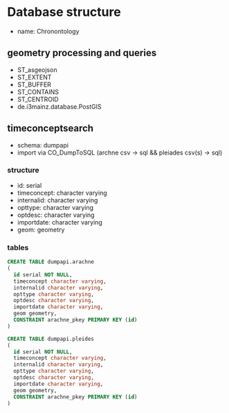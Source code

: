 # Database structure

* name: Chronontology

## geometry processing and queries

* ST_asgeojson
* ST_EXTENT
* ST_BUFFER
* ST_CONTAINS
* ST_CENTROID
* de.i3mainz.database.PostGIS

## timeconceptsearch

* schema: dumpapi
* import via CO_DumpToSQL (archne csv -> sql && pleiades csv(s) -> sql)

### structure

* id: serial
* timeconcept: character varying
* internalid: character varying
* opttype: character varying
* optdesc: character varying
* importdate: character varying
* geom: geometry

### tables

```sql
CREATE TABLE dumpapi.arachne
(
  id serial NOT NULL,
  timeconcept character varying,
  internalid character varying,
  opttype character varying,
  optdesc character varying,
  importdate character varying,
  geom geometry,
  CONSTRAINT arachne_pkey PRIMARY KEY (id)
)
```

```sql
CREATE TABLE dumpapi.pleides
(
  id serial NOT NULL,
  timeconcept character varying,
  internalid character varying,
  opttype character varying,
  optdesc character varying,
  importdate character varying,
  geom geometry,
  CONSTRAINT arachne_pkey PRIMARY KEY (id)
)
```
